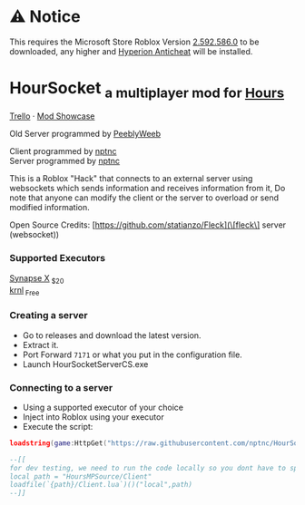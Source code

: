 
# ⚠️ Notice
This requires the Microsoft Store Roblox Version [2.592.586.0](https://github.com/cerealwithmilk/uwp/releases/download/2.592.586.0/RobloxUWP-2.592.586.0-cerealwithmilk.Msixbundle) to be downloaded, any higher and [Hyperion Anticheat](https://devforum.roblox.com/t/welcoming-byfron-to-roblox/2018233) will be installed.

# HourSocket <sub>a multiplayer mod for [Hours](https://www.roblox.com/games/5732973455/HOURS)</sub>

[Trello](https://trello.com/b/e1gvvbzK/hours-multiplayer-script) · [Mod Showcase](https://www.youtube.com/watch?v=IsCv-xNTXe4)

Old Server programmed by [PeeblyWeeb](https://discord.com/users/904032786854346795)  

Client programmed by [nptnc](https://discord.com/users/397930609894490122)  
Server programmed by [nptnc](https://discord.com/users/397930609894490122)

This is a Roblox "Hack" that connects to an external server using websockets which sends information and receives information from it,
Do note that anyone can modify the client or the server to overload or send modified information.

Open Source Credits:
[https://github.com/statianzo/Fleck](\[fleck\] server \(websocket\))

### Supported Executors
[Synapse X](https://x.synapse.to)<sub> $20</sub>  
[krnl](https://krnl.place)<sub> Free</sub>

### Creating a server
- Go to releases and download the latest version.
- Extract it.
- Port Forward `7171` or what you put in the configuration file.
- Launch HourSocketServerCS.exe

### Connecting to a server
- Using a supported executor of your choice
- Inject into Roblox using your executor
- Execute the script:
```lua
loadstring(game:HttpGet("https://raw.githubusercontent.com/nptnc/HourSocket/main/Client/Client.lua"))()("github")

--[[ 
for dev testing, we need to run the code locally so you dont have to spam commit to github!
local path = "HoursMPSource/Client"
loadfile(`{path}/Client.lua`)()("local",path)
--]]
````
